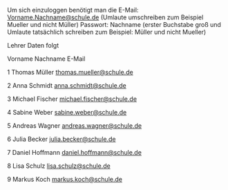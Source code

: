 Um sich einzuloggen benötigt man die
E-Mail: Vorname.Nachname@schule.de (Umlaute umschreiben zum Beispiel Mueller und nicht Müller)
Passwort: Nachname (erster Buchstabe groß und Umlaute tatsächlich schreiben zum Beispiel: Müller und nicht Mueller)

Lehrer Daten folgt

Vorname
Nachname
E-Mail


1
Thomas
Müller
thomas.mueller@schule.de


2
Anna
Schmidt
anna.schmidt@schule.de


3
Michael
Fischer
michael.fischer@schule.de


4
Sabine
Weber
sabine.weber@schule.de


5
Andreas
Wagner
andreas.wagner@schule.de


6
Julia
Becker
julia.becker@schule.de


7
Daniel
Hoffmann
daniel.hoffmann@schule.de


8
Lisa
Schulz
lisa.schulz@schule.de


9
Markus
Koch
markus.koch@schule.de
